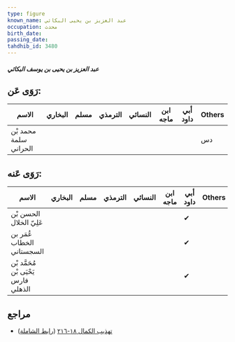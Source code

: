 ```yaml
---
type: figure
known_name: عبد العزيز بن يحيى البكائي
occupation: محدث
birth_date:
passing_date:
tahdhib_id: 3480
---
```

##### عبد العزيز بن يحيى بن يوسف البكائي

## رَوَى عَن:
| الاسم                 | البخاري | مسلم | الترمذي | النسائي | ابن ماجه | أبي داود | Others |
| --------------------- | ------- | ---- | ------- | ------- | -------- | -------- | ------ |
| محمد بْن سلمة الحراني |         |      |         |         |          |          | دس     |
## رَوَى عَنه:
| الاسم                                | البخاري | مسلم | الترمذي | النسائي | ابن ماجه | أبي داود | Others |
| ------------------------------------ | ------- | ---- | ------- | ------- | -------- | -------- | ------ |
| الحسن بْن عَلِيّ الخلال              |         |      |         |         |          | ✔        |        |
| عُمَر بن الخطاب السجستاني            |         |      |         |         |          | ✔        |        |
| مُحَمَّد بْن يَحْيَى بْن فارس الذهلي |         |      |         |         |          | ✔        |        |
## مراجع
- [تهذيب الكمال ١٨-٢١٦](obsidian://open?vault=Tahdhib-al-Kamal&file=Figures/٣٤٨٠-عبد%20العزيز%20بن%20يحيى%20بن%20يوسف%20البكائي) ([رابط الشاملة](https://shamela.ws/book/3722/9249))
